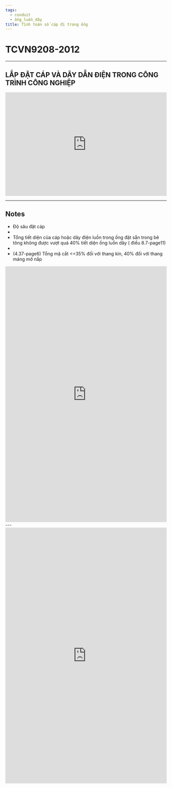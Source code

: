```yaml
---
tags:
  - conduit
  - ống_luồn_dây
title: Tính toán số cáp đi trong ống
---
```


# TCVN9208-2012
---
## LẮP ĐẶT CÁP VÀ DÂY DẪN ĐIỆN TRONG CÔNG TRÌNH CÔNG NGHIỆP

<div style="position:relative;padding-top:max(60%,324px);width:100%;height:0;"><iframe style="position:absolute;border:none;width:100%;height:100%;left:0;top:0;" src="https://online.fliphtml5.com/qzyvf/rqak/"  seamless="seamless" scrolling="no" frameborder="0" allowtransparency="true" allowfullscreen="true" ></iframe></div>

---
## Notes

- Độ sâu đặt cáp 
-
- Tổng tiết diện của cáp hoặc dây điện luồn trong ống đặt sẵn trong bê tông không được vượt quá 40% tiết diện ống luồn dây ( điều 8.7-page11) 
-
- (4.37-page6) Tổng mặ cắt <=35% đối với thang kín, 40% đối với thang máng  mở nắp

<iframe src="https://trungtamcodien.net/lua-chon-ong-luon-day-dien-phu-hop-cho-cong-trinh.html" width="100%" height="800px" name="the-iFrame" frameborder="0"></iFrame><br>---

<iframe src="https://docs.google.com/spreadsheets/d/1-178UC12xifttWLgKAbEise2yrveEKqmgSzACehgt_w/edit?usp=sharing" width="100%" height="800px" name="the-iFrame" frameborder="0"></iFrame><br>